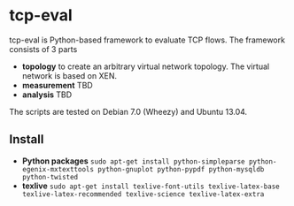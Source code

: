 # tcp-eval

tcp-eval is Python-based framework to evaluate TCP flows. The framework consists of 3 parts

* **topology** to create an arbitrary virtual network topology. The virtual network is based on XEN.
* **measurement** TBD
* **analysis** TBD

The scripts are tested on Debian 7.0 (Wheezy) and Ubuntu 13.04.

## Install

* **Python packages** `sudo apt-get install python-simpleparse python-egenix-mxtexttools python-gnuplot python-pypdf python-mysqldb python-twisted`
* **texlive** `sudo apt-get install texlive-font-utils texlive-latex-base texlive-latex-recommended texlive-science texlive-latex-extra`
